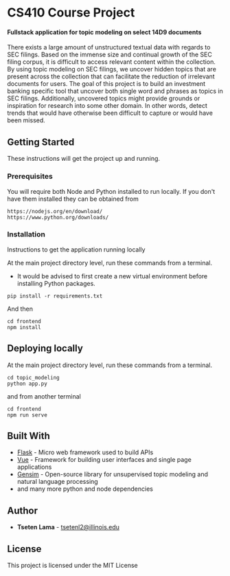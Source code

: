 # CS410 Course Project
#### Fullstack application for topic modeling on select 14D9 documents

There exists a large amount of unstructured textual data with regards to SEC filings. Based on the immense size and continual growth of the SEC filing corpus, it is difficult to access relevant content within the collection. By using topic modeling on SEC filings, we uncover hidden topics that are present across the collection that can facilitate the reduction of irrelevant documents for users. The goal of this project is to build an investment banking specific tool that uncover both single word and phrases as topics in SEC filings. Additionally, uncovered topics might provide grounds or inspiration for research into some other domain. In other words, detect trends that would have otherwise been difficult to capture or would have been missed.

## Getting Started

These instructions will get the project up and running.

### Prerequisites

You will require both Node and Python installed to run locally.
If you don't have them installed they can be obtained from 
```
https://nodejs.org/en/download/
https://www.python.org/downloads/
```

### Installation

Instructions to get the application running locally

At the main project directory level, run these commands from a terminal.
* It would be advised to first create a new virtual environment before installing Python packages.
```
pip install -r requirements.txt
```

And then

```
cd frontend
npm install
```

## Deploying locally
At the main project directory level, run these commands from a terminal.
```
cd topic_modeling
python app.py
```
and from another terminal
```
cd frontend
npm run serve
```

## Built With

* [Flask](http://flask.palletsprojects.com/en/1.1.x/) - Micro web framework used to build APIs
* [Vue](https://vuejs.org/) - Framework for building user interfaces and single page applications
* [Gensim](https://radimrehurek.com/gensim/) - Open-source library for unsupervised topic modeling and natural language processing
* and many more python and node dependencies

## Author

* **Tseten Lama** - tsetenl2@illinois.edu

## License

This project is licensed under the MIT License

